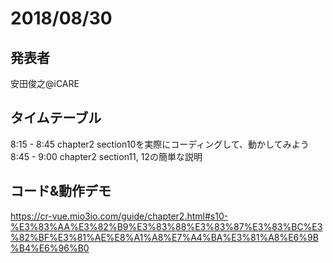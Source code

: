 # 2018/08/30

## 発表者

安田俊之@iCARE

## タイムテーブル
8:15 - 8:45 chapter2 section10を実際にコーディングして、動かしてみよう  
8:45 - 9:00 chapter2 section11, 12の簡単な説明  

## コード&動作デモ
https://cr-vue.mio3io.com/guide/chapter2.html#s10-%E3%83%AA%E3%82%B9%E3%83%88%E3%83%87%E3%83%BC%E3%82%BF%E3%81%AE%E8%A1%A8%E7%A4%BA%E3%81%A8%E6%9B%B4%E6%96%B0
